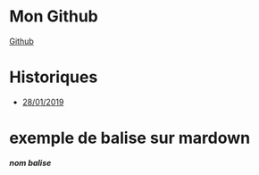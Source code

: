 # Mon Github

[Github](https://github.com/Quentgb/Cahier-de-laboratoir)

# Historiques

- [28/01/2019](./journal/j1.mkd)




# exemple de balise sur mardown
  
<a name="nom"> **_nom balise_**</a>



